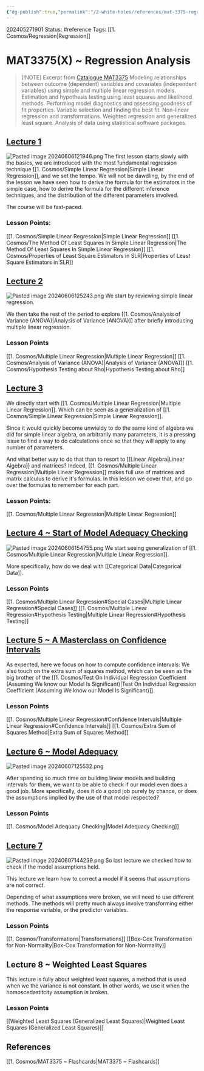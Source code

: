 ```yaml
---
{"dg-publish":true,"permalink":"/2-white-holes/references/mat-3375-regression-analysis/"}
---
```


202405271901
Status: #reference
Tags: [[1. Cosmos/Regression\|Regression]]
# MAT3375(X) ~ Regression Analysis

> [!NOTE] Excerpt from [Catalogue MAT3375](https://catalogue.uottawa.ca/search/?P=MAT%203375)
> Modeling relationships between outcome (dependent) variables and covariates (independent variables) using simple and multiple linear regression models. Estimation and hypothesis testing using least squares and likelihood methods. Performing model diagnostics and assessing goodness of fit properties. Variable selection and finding the best fit. Non-linear regression and transformations. Weighted regression and generalized least square. Analysis of data using statistical software packages.


## [Lecture 1](https://uottawa-ca.zoom.us/rec/play/hhWqWTFbGumaC9CGMB7FI1pRBJz7_caTPIDQqNC0bI32JraR83WojoJnyqMNJo9TB0mVNYNI3H5UMiU5.Ocbq2o0cOkQ0vLOz)
![Pasted image 20240606121946.png](/img/user/3.%20Black%20Holes/Files/Pasted%20image%2020240606121946.png)
The first lesson starts slowly with the basics, we are introduced with the most fundamental regression technique [[1. Cosmos/Simple Linear Regression\|Simple Linear Regression]], and we set the tempo. We will not be dawdling, by the end of the lesson we have seen how to derive the formula for the estimators in the simple case, how to derive the formula for the different inference techniques, and the distribution of the different parameters involved.

The course will be fast-paced.

### Lesson Points:
[[1. Cosmos/Simple Linear Regression\|Simple Linear Regression]]
[[1. Cosmos/The Method Of Least Squares In Simple Linear Regression\|The Method Of Least Squares In Simple Linear Regression]]
[[1. Cosmos/Properties of Least Square Estimators in SLR\|Properties of Least Square Estimators in SLR]]

## [Lecture 2](https://uottawa-ca.zoom.us/rec/play/BpogQG2AOzwPLN-MibC4_82T5rg8RhXiJEpw8t0ojYN6lbk7etIF9c6gAe08nnHqtbH3dOhov5BFu3YR.K2-52cxdDcyPf_BD)
![Pasted image 20240606125243.png](/img/user/3.%20Black%20Holes/Files/Pasted%20image%2020240606125243.png)
We start by reviewing simple linear regression.

We then take the rest of the period to explore [[1. Cosmos/Analysis of Variance (ANOVA)\|Analysis of Variance (ANOVA)]] after briefly introducing multiple linear regression.

### Lesson Points
[[1. Cosmos/Multiple Linear Regression\|Multiple Linear Regression]]
[[1. Cosmos/Analysis of Variance (ANOVA)\|Analysis of Variance (ANOVA)]]
[[1. Cosmos/Hypothesis Testing about Rho\|Hypothesis Testing about Rho]]


## [Lecture 3](https://uottawa-ca.zoom.us/rec/play/u95zJzJFDv3avtN155Yj7umcc8wglINICRqJm13qizyCjD2_dnHhhtc_Rio_GQJMeXQCjuZPCsmY6eq8.Aox29xcFdY3FcSSo )
We directly start with [[1. Cosmos/Multiple Linear Regression\|Multiple Linear Regression]].
Which can be seen as a generalization of [[1. Cosmos/Simple Linear Regression\|Simple Linear Regression]].

Since it would quickly become unwieldy to do the same kind of algebra we did for simple linear algebra, on arbitrarily many parameters, it is a pressing issue to find a way to do calculations once so that they will apply to any number of parameters.

And what better way to do that than to resort to [[Linear Algebra\|Linear Algebra]] and matrices? Indeed, [[1. Cosmos/Multiple Linear Regression\|Multiple Linear Regression]] makes full use of matrices and matrix calculus to derive it's formulas. In this lesson we cover that, and 
go over the formulas to remember for each part.

### Lesson Points:
[[1. Cosmos/Multiple Linear Regression\|Multiple Linear Regression]]

## [Lecture 4 ~ Start of Model Adequacy Checking](https://uottawa-ca.zoom.us/rec/play/YewFjwydDP3HfFcsEBDk3q8jZ6xgyi8YJOmG8o2Ij8G-hoERI_A4OKYfPZEUfvtXaVWyVqcC2BqcK5kO.zPSO7-WKu3rgMGFC)
![Pasted image 20240606154755.png](/img/user/3.%20Black%20Holes/Files/Pasted%20image%2020240606154755.png)
We start seeing generalization of [[1. Cosmos/Multiple Linear Regression\|Multiple Linear Regression]].

More specifically, how do we deal with [[Categorical Data\|Categorical Data]].

### Lesson Points
[[1. Cosmos/Multiple Linear Regression#Special Cases\|Multiple Linear Regression#Special Cases]]
[[1. Cosmos/Multiple Linear Regression#Hypothesis Testing\|Multiple Linear Regression#Hypothesis Testing]]

## [Lecture 5 ~ A Masterclass on Confidence Intervals](https://uottawa-ca.zoom.us/rec/play/sKz8BqUkYFr7fhoJun-CVCqTqPwazd6gph_Br8KjCBgRORY_ai2tNJzPukm1P0hXo7mgaWbv_L6E85hF.8nHzezAtBWWR3hMp) 
As expected, here we focus on how to compute confidence intervals:
We also touch on the extra sum of squares method, which can be seen as the big brother of the [[1. Cosmos/Test On Individual Regression Coefficient (Assuming We know our Model Is Significant)\|Test On Individual Regression Coefficient (Assuming We know our Model Is Significant)]].
### Lesson Points
[[1. Cosmos/Multiple Linear Regression#Confidence Intervals\|Multiple Linear Regression#Confidence Intervals]]
[[1. Cosmos/Extra Sum of Squares Method\|Extra Sum of Squares Method]]



## [Lecture 6 ~ Model Adequacy](https://uottawa-ca.zoom.us/rec/play/4naxqP_MMmY6-5KSMWgMbE4m2vE4VSPvoXUSPlK6LOgmqYAp4wNqpqkPXE7o_4zmdPHGcw5qSd522GJt.lecZQCHXav5SIEBQ)
![Pasted image 20240607125532.png](/img/user/3.%20Black%20Holes/Files/Pasted%20image%2020240607125532.png)

After spending so much time on building linear models and building intervals for them, we want to be able to check if our model even does a good job. More specifically, does it do a good job purely by chance, or does the assumptions implied by the use of that model respected?

### Lesson Points
[[1. Cosmos/Model Adequacy Checking\|Model Adequacy Checking]]


## [Lecture 7](https://uottawa-ca.zoom.us/rec/play/ikVtCJBpGNiWmiTXq_JC8Kg7RcpoWkW_sQrUWlVlkyiTTZ4m3TUH5X5MWUr-VFtW9K5LcssOzyqqtPBu.sVIXsuOoueDceZnK)
![Pasted image 20240607144239.png](/img/user/3.%20Black%20Holes/Files/Pasted%20image%2020240607144239.png)
So last lecture we checked how to check if the model assumptions held.

This lecture we learn how to correct a model if it seems that assumptions are not correct.

Depending of what assumptions were broken, we will need to use different methods. The methods will pretty much always involve transforming either the response variable, or the predictor variables.
### Lesson Points
[[1. Cosmos/Transformations\|Transformations]]
[[Box-Cox Transformation for Non-Normality\|Box-Cox Transformation for Non-Normality]]

## Lecture 8 ~ Weighted Least Squares
This lecture is fully about weighted least squares, a method that is used when we the variance is not constant. In other words, we use it when the homoscedastitcity assumption is broken.

### Lesson Points
[[Weighted Least Squares (Generalized Least Squares)\|Weighted Least Squares (Generalized Least Squares)]]
## References
[[1. Cosmos/MAT3375 ~ Flashcards\|MAT3375 ~ Flashcards]]
